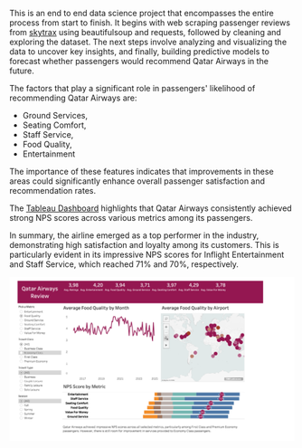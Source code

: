 
This is an end to end data science project that encompasses the entire process from start to finish. It begins with web scraping passenger reviews from [skytrax](https://www.airlinequality.com/review-pages/a-z-airline-reviews/) using beautifulsoup and requests, followed by cleaning and exploring the dataset. The next steps involve analyzing and visualizing the data to uncover key insights, and finally, building predictive models to forecast whether passengers would recommend Qatar Airways in the future.

The factors that play a significant role in passengers' likelihood of recommending Qatar Airways are:
- Ground Services,
- Seating Comfort,
- Staff Service,
- Food Quality,
- Entertainment

The importance of these features indicates that improvements in these areas could significantly enhance overall passenger satisfaction and recommendation rates.

The [Tableau Dashboard](https://public.tableau.com/app/profile/yonas.tena/viz/QatarAirwaysCustomerReviews/Dashboard1) highlights that Qatar Airways consistently achieved strong NPS scores across various metrics among its passengers. 

In summary, the airline emerged as a top performer in the industry, demonstrating high satisfaction and loyalty among its customers. This is particularly evident in its impressive NPS scores for Inflight Entertainment and Staff Service, which reached 71% and 70%, respectively.

![screenshot](screenshot.png)





